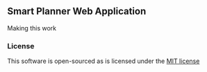 ## Smart Planner Web Application

Making this work

### License

This software is open-sourced as is licensed under the [MIT license](http://opensource.org/licenses/MIT)
